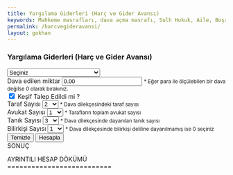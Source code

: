```yaml
---
title: Yargılama Giderleri (Harç ve Gider Avansı)
keywords: Mahkeme masrafları, dava açma masrafı, Sulh Hukuk, Aile, Boşanma, İş, Tahliye, İzale, Ortaklığın Giderilmesi, Kadastro, Tüketici, Ticaret, mahkemesi
permalink: /harcvegideravansi/
layout: gokhan
---
```


<div class="card-header">
    <h3 class="card-title">Yargılama Giderleri (Harç ve Gider Avansı)</h3>
</div>
<form id="harcvegider" data-gtm-form-interact-id="0">
    <div class="card-body">
        <div class="mb-3">
            <label class="form-label required"></label>
            <select type="text" class="form-select w-100" placeholder="Mahkeme Seçiniz" id="mahkeme" value="">
                    <option value="0" disabled selected>Seçiniz</option>
                    <option value="asliye">Asliye Hukuk Mahkemesi</option>
                    <option value="sulh">Sulh Hukuk Mahkemesi</option>
                    <option value="icramah">İcra Mahkemeleri</option>
                    <option value="aile">Aile Mahkemesi</option>
                    <option value="is">İş Mahkemesi</option>
                    <option value="kadastro">Kadastro Mahkemesi</option>
                    <option value="tuketici">Tuketici Mahkemesi</option>
                    <option value="fikri">Fikri ve Sınai Haklar Mahkemesi</option>
                    <option value="ticaret">Ticaret Mahkemesi</option>
            </select>
        </div>
        <div class="mb-3" id="davadegeri">
            <label class="form-label required">Dava edilen miktar</label>  
                <input type="number" class="form-control" data-type="currency" placeholder="Kabul edilen değeri giriniz" value="0.00" name="davamiktar" id="davamiktar">
                <small class="form-hint">* Eğer para ile ölçülebilen bir dava değilse 0 olarak bırakınız.</small>
        </div>
        <div class="form-check form-switch">
            <input class="form-check-input" type="checkbox" id="kesif" name="kesif" checked>
            <label class="form-check-label" for="kesif">Keşif Talep Edildi mi ?</label>
        </div>
        <div class="mb-3">
            <label class="form-label required">Taraf Sayısı</label>
            <select type="text" class="form-select w-100" placeholder="Seçiniz" id="tarafsayisi" value="">
                <option value="0">0</option>
                <option value="1">1</option>
                <option value="2" selected>2</option>
                <option value="3">3</option>
                <option value="4">4</option>
                <option value="5">5</option>
                <option value="6">6</option>
                <option value="7">7</option>
                <option value="8">8</option>
                <option value="9">9</option>
                <option value="10">10</option>
            </select>
            <small class="form-hint">* Dava dilekçesindeki taraf sayısı</a></small>
        </div>
        <div class="mb-3">
            <label class="form-label required">Avukat Sayısı</label>
            <select type="text" class="form-select w-100" placeholder="Seçiniz" id="avukat" value="">
                <option value="0">0</option>
                <option value="1" selected>1</option>
                <option value="2">2</option>
                <option value="3">3</option>
                <option value="4">4</option>
                <option value="5">5</option>
                <option value="6">6</option>
                <option value="7">7</option>
                <option value="8">8</option>
                <option value="9">9</option>
                <option value="10">10</option>
            </select>
            <small class="form-hint">* Tarafların toplam avukat sayısı</small>
        </div> 
        <div class="mb-3">
            <label class="form-label required">Tanık Sayısı</label>
            <select type="text" class="form-select w-100" placeholder="Seçiniz" id="taniksayisi" value="">
                <option value="0">0</option>
                <option value="1">1</option>
                <option value="2">2</option>
                <option value="3" selected>3</option>
                <option value="4">4</option>
                <option value="5">5</option>
                <option value="6">6</option>
                <option value="7">7</option>
                <option value="8">8</option>
                <option value="9">9</option>
                <option value="10">10</option>
            </select>
            <small class="form-hint">* Dava dilekçesinde dayanılan tanık sayısı</small>
        </div>
        <div class="mb-3">
            <label class="form-label required">Bilirkişi Sayısı</label>
            <select type="text" class="form-select w-100" placeholder="Seçiniz" id="bksayisi" value="">
                <option value="0">0</option>
                <option value="1" selected>1</option>
                <option value="2">2</option>
                <option value="3">3</option>
                <option value="4">4</option>
                <option value="5">5</option>
                <option value="6">6</option>
                <option value="7">7</option>
                <option value="8">8</option>
                <option value="9">9</option>
                <option value="10">10</option>
            </select>
            <small class="form-hint">* Dava dilekçesinde bilirkişi deliline dayanılmamış ise 0 seçiniz</small>
        </div>       
    </div>
    <div class="card-footer">
        <button type="button float-left" class="btn btn-outline-danger" id="avanstemizle">Temizle</button>
        <button type="button float-right" class="btn btn-outline-primary" id="avanshesapla">Hesapla</button>
    </div>    
    <div class="row justify-content-center">
        <div class="col-lg-12">
            <div class="col-lg-12">
                <div class="card border-primary mb-3">
                    <div class="card-header text-center font-weight-bold text-danger"> SONUÇ </div>
                    <div class="card-body">
                        <p class="card-text text-justify font-weight-bold">AYRINTILI HESAP DÖKÜMÜ<br>==========================</p>
                        <p class="card-text text-justify" id="yargilamadokum"></p>
                    </div>
                </div>
            </div>
        </div>
    </div>
</form>
      
   
                    